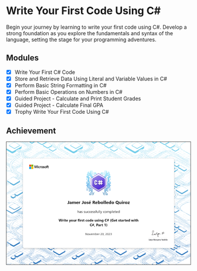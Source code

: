 # Write Your First Code Using C#

Begin your journey by learning to write your first code using C#. Develop a
strong foundation as you explore the fundamentals and syntax of the language,
setting the stage for your programming adventures.

## Modules

- [X] Write Your First C# Code
- [X] Store and Retrieve Data Using Literal and Variable Values in C#
- [X] Perform Basic String Formatting in C#
- [X] Perform Basic Operations on Numbers in C#
- [X] Guided Project - Calculate and Print Student Grades
- [X] Guided Project - Calculate Final GPA
- [X] Trophy Write Your First Code Using C#

## Achievement

![Write Your First Code Using C#](../imgs/trophies/1.png)
